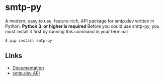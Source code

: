 # smtp-py
A modern, easy to use, feature-rich, API package for smtp.dev written in Python.
**Python 3. or higher is required**
Before you could use smtp-py, you must install it first by running this command in your terminal
```
$ pip install smtp-py
```
Links
------
- [Documentation](https://reno.gitbook.io/smtp-py)
- [smtp.dev API](https://smtp.dev/docs/api)
